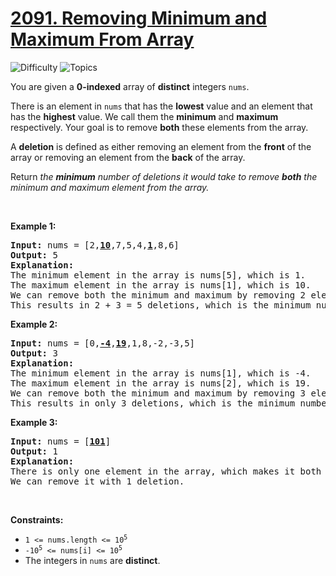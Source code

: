 # [2091. Removing Minimum and Maximum From Array](https://leetcode.com/problems/removing-minimum-and-maximum-from-array)

![Difficulty](https://img.shields.io/badge/Difficulty-Medium-blue.svg) ![Topics](https://img.shields.io/badge/Topics-Array,%20Greedy-orange.svg)
<br/>

<p>You are given a <strong>0-indexed</strong> array of <strong>distinct</strong> integers <code>nums</code>.</p>

<p>There is an element in <code>nums</code> that has the <strong>lowest</strong> value and an element that has the <strong>highest</strong> value. We call them the <strong>minimum</strong> and <strong>maximum</strong> respectively. Your goal is to remove <strong>both</strong> these elements from the array.</p>

<p>A <strong>deletion</strong> is defined as either removing an element from the <strong>front</strong> of the array or removing an element from the <strong>back</strong> of the array.</p>

<p>Return <em>the <strong>minimum</strong> number of deletions it would take to remove <strong>both</strong> the minimum and maximum element from the array.</em></p>

<p>&nbsp;</p>
<p><strong class="example">Example 1:</strong></p>

<pre>
<strong>Input:</strong> nums = [2,<u><strong>10</strong></u>,7,5,4,<u><strong>1</strong></u>,8,6]
<strong>Output:</strong> 5
<strong>Explanation:</strong> 
The minimum element in the array is nums[5], which is 1.
The maximum element in the array is nums[1], which is 10.
We can remove both the minimum and maximum by removing 2 elements from the front and 3 elements from the back.
This results in 2 + 3 = 5 deletions, which is the minimum number possible.
</pre>

<p><strong class="example">Example 2:</strong></p>

<pre>
<strong>Input:</strong> nums = [0,<u><strong>-4</strong></u>,<u><strong>19</strong></u>,1,8,-2,-3,5]
<strong>Output:</strong> 3
<strong>Explanation:</strong> 
The minimum element in the array is nums[1], which is -4.
The maximum element in the array is nums[2], which is 19.
We can remove both the minimum and maximum by removing 3 elements from the front.
This results in only 3 deletions, which is the minimum number possible.
</pre>

<p><strong class="example">Example 3:</strong></p>

<pre>
<strong>Input:</strong> nums = [<u><strong>101</strong></u>]
<strong>Output:</strong> 1
<strong>Explanation:</strong>  
There is only one element in the array, which makes it both the minimum and maximum element.
We can remove it with 1 deletion.
</pre>

<p>&nbsp;</p>
<p><strong>Constraints:</strong></p>

<ul>
	<li><code>1 &lt;= nums.length &lt;= 10<sup>5</sup></code></li>
	<li><code>-10<sup>5</sup> &lt;= nums[i] &lt;= 10<sup>5</sup></code></li>
	<li>The integers in <code>nums</code> are <strong>distinct</strong>.</li>
</ul>


